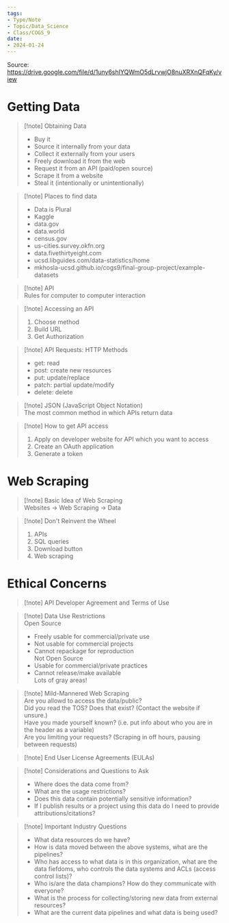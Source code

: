 ```yaml
---
tags:
- Type/Note
- Topic/Data_Science
- Class/COGS_9
date:
- 2024-01-24
---
```

Source: https://drive.google.com/file/d/1uny6shIYQWmO5dLrvwjO8nuXRXnQFqKy/view  

# Getting Data  

> [!note] Obtaining Data  
> - Buy it  
> - Source it internally from your data  
> - Collect it externally from your users  
> - Freely download it from the web  
> - Request it from an API (paid/open source)  
> - Scrape it from a website  
> - Steal it (intentionally or unintentionally)  

> [!note] Places to find data  
> - Data is Plural  
> - Kaggle  
> - data.gov  
> - data.world  
> - census.gov  
> - us-cities.survey.okfn.org  
> - data.fivethirtyeight.com  
> - ucsd.libguides.com/data-statistics/home  
> - mkhosla-ucsd.github.io/cogs9/final-group-project/example-datasets  

> [!note] API  
> Rules for computer to computer interaction  

> [!note] Accessing an API  
> 1. Choose method  
> 2. Build URL  
> 3. Get Authorization  

> [!note] API Requests: HTTP Methods  
> - get: read  
> - post: create new resources  
> - put: update/replace  
> - patch: partial update/modify  
> - delete: delete  

> [!note] JSON (JavaScript Object Notation)  
> The most common method in which APIs return data  

> [!note] How to get API access  
> 1. Apply on developer website for API which you want to access  
> 2. Create an OAuth application  
> 3. Generate a token  

# Web Scraping  

> [!note] Basic Idea of Web Scraping  
> Websites -> Web Scraping -> Data  

> [!note] Don't Reinvent the Wheel  
> 1. APIs  
> 2. SQL queries  
> 3. Download button  
> 4. Web scraping  

# Ethical Concerns  

> [!note] API Developer Agreement and Terms of Use  

> [!note] Data Use Restrictions  
> Open Source  
> - Freely usable for commercial/private use  
> - Not usable for commercial projects  
> - Cannot repackage for reproduction  
> Not Open Source  
> - Usable for commercial/private practices  
> - Cannot release/make available  
> Lots of gray areas!  

> [!note] Mild-Mannered Web Scraping  
> Are you allowd to access the data/public?  
> Did you read the TOS? Does that exist? (Contact the website if unsure.)  
> Have you made yourself known? (i.e. put info about who you are in the header as a variable)  
> Are you limiting your requests? (Scraping in off hours, pausing between requests)  

> [!note] End User License Agreements (EULAs)  

> [!note] Considerations and Questions to Ask  
> - Where does the data come from?  
> - What are the usage restrictions?  
> - Does this data contain potentially sensitive information?  
> - If I publish results or a project using this data do I need to provide attributions/citations?  

> [!note] Important Industry Questions  
> - What data resources do we have?  
> - How is data moved between the above systems, what are the pipelines?  
> - Who has access to what data is in this organization, what are the data fiefdoms, who controls the data systems and ACLs (access control lists)?  
> - Who is/are the data champions? How do they communicate with everyone?  
> - What is the process for collecting/storing new data from external resources?  
> - What are the current data pipelines and what data is being used?  
